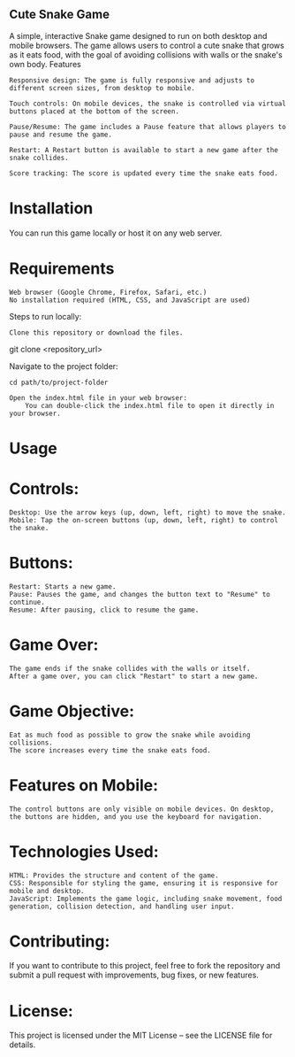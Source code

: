 ## Cute Snake Game

A simple, interactive Snake game designed to run on both desktop and mobile browsers. The game allows users to control a cute snake that grows as it eats food, with the goal of avoiding collisions with walls or the snake's own body.
Features

    Responsive design: The game is fully responsive and adjusts to different screen sizes, from desktop to mobile.
    
    Touch controls: On mobile devices, the snake is controlled via virtual buttons placed at the bottom of the screen.
    
    Pause/Resume: The game includes a Pause feature that allows players to pause and resume the game.
    
    Restart: A Restart button is available to start a new game after the snake collides.
    
    Score tracking: The score is updated every time the snake eats food.

# Installation

You can run this game locally or host it on any web server.
# Requirements

    Web browser (Google Chrome, Firefox, Safari, etc.)
    No installation required (HTML, CSS, and JavaScript are used)

Steps to run locally:

    Clone this repository or download the files.

git clone <repository_url>

Navigate to the project folder:

    cd path/to/project-folder

    Open the index.html file in your web browser:
        You can double-click the index.html file to open it directly in your browser.

# Usage
# Controls:

    Desktop: Use the arrow keys (up, down, left, right) to move the snake.
    Mobile: Tap the on-screen buttons (up, down, left, right) to control the snake.

# Buttons:

    Restart: Starts a new game.
    Pause: Pauses the game, and changes the button text to "Resume" to continue.
    Resume: After pausing, click to resume the game.

# Game Over:

    The game ends if the snake collides with the walls or itself.
    After a game over, you can click "Restart" to start a new game.

# Game Objective:

    Eat as much food as possible to grow the snake while avoiding collisions.
    The score increases every time the snake eats food.

# Features on Mobile:

    The control buttons are only visible on mobile devices. On desktop, the buttons are hidden, and you use the keyboard for navigation.

# Technologies Used:

    HTML: Provides the structure and content of the game.
    CSS: Responsible for styling the game, ensuring it is responsive for mobile and desktop.
    JavaScript: Implements the game logic, including snake movement, food generation, collision detection, and handling user input.

# Contributing:

If you want to contribute to this project, feel free to fork the repository and submit a pull request with improvements, bug fixes, or new features.
# License:

This project is licensed under the MIT License – see the LICENSE file for details.
